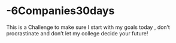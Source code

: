 # -6Companies30days
This is a Challenge to make sure I start with my goals today , don’t procrastinate and don’t let my college decide your future!
